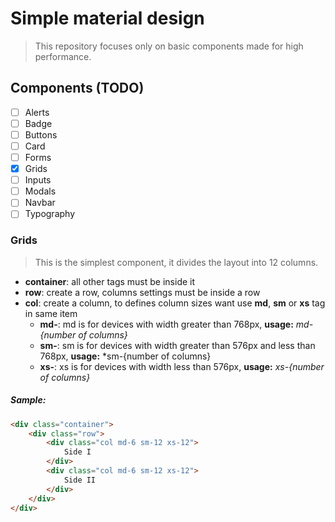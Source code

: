 # Simple material design

> This repository focuses only on basic components made for high performance.

## Components (TODO)
- [ ] Alerts
- [ ] Badge
- [ ] Buttons
- [ ] Card
- [ ] Forms
- [x] Grids
- [ ] Inputs
- [ ] Modals
- [ ] Navbar
- [ ] Typography

### Grids 

> This is the simplest component, it divides the layout into 12 columns.

- **container**: all other tags must be inside it
- **row**: create a row, columns settings must be inside a row
- **col**: create a column, to defines column sizes want use **md**, **sm** or **xs** tag in same item
   - **md-**: md is for devices with width greater than 768px, **usage:** *md-{number of columns}*
   - **sm-**: sm is for devices with width greater than 576px and less than 768px, **usage:** *sm-{number of columns}
   - **xs-**: xs is for devices with width less than 576px, **usage:** *xs-{number of columns}*

##### Sample: 
``` html
<div class="container">
    <div class="row">
        <div class="col md-6 sm-12 xs-12">
            Side I
        </div>
        <div class="col md-6 sm-12 xs-12">
            Side II
        </div>
    </div>
</div>
``` 